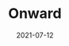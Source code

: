---
title: Onward
parent: Analog
description: Acrylic paint and paint marker on cardboard
date: 2021-07-12
tags: [ 'analog', 'hands', 'painting', 'plants' ]
layout: layouts/artPage.njk
permalink: "art/{{ parent | slug }}/{{ title | slug }}/"
imageName: IMG_20200802_0005.jpg
hasImage: True
public: True
---